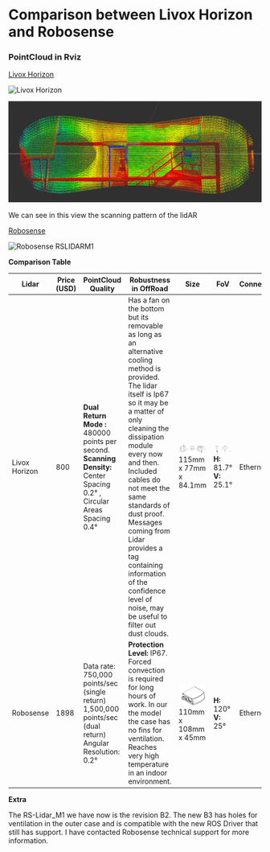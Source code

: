 # Comparison between Livox Horizon and Robosense

### **PointCloud in Rviz**

<ins>Livox Horizon</ins>

![Livox Horizon](media/livox_horizon_pcl.gif)

![Livox Horizon](media/view.png)

We can see in this view the scanning pattern of the lidAR


<ins>Robosense</ins>

![Robosense RSLIDARM1](media/rslidarm1_pcl.gif)







**Comparison Table**

Lidar        | Price (USD)  | PointCloud Quality | Robustness in OffRoad | Size | FoV | Connection
| ----| ------ | ----- | ----- | ----- | ----- | -----|
| Livox Horizon| 800 | **Dual Return Mode :** 480000 points per second. **Scanning Density:** Center Spacing 0.2° , Circular Areas Spacing 0.4°  | Has a fan on the bottom but its removable as long as an alternative cooling method is provided. The lidar itself is Ip67 so it may be a matter of only cleaning the dissipation module every now and then. Included cables do not meet the same standards of dust proof. Messages coming from Lidar provides a tag containing information of the confidence level of noise, may be useful to filter out dust clouds.| ![Livox Horizon](media/livox_dim.png) 115mm x 77mm x 84.1mm | ![Livox Horizon](media/livox_fov.png) **H:** 81.7°  **V:** 25.1°| Ethernet
| Robosense  | 1898 | Data rate: 750,000 points/sec (single return)  1,500,000 points/sec (dual return)  Angular Resolution: 0.2°| **Protection Level:** IP67.  Forced convection is required for long hours of work. In our the model the case has no fins for ventilation. Reaches very high temperature in an indoor environment. | ![Livox Horizon](media/robo_dim.png) 110mm x 108mm x 45mm | **H:** 120° **V:** 25° | Ethernet |




**Extra**

The RS-Lidar_M1 we have now is the revision B2. The new B3 has holes for ventilation in the outer case and is compatible with the new ROS Driver that still has support. I have contacted Robosense technical support for more information.
